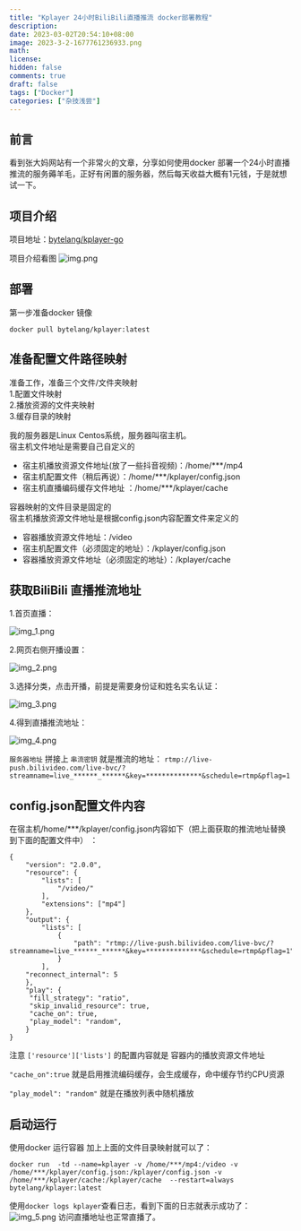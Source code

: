```yaml
---
title: "Kplayer 24小时BiliBili直播推流 docker部署教程"
description: 
date: 2023-03-02T20:54:10+08:00
image: 2023-3-2-1677761236933.png
math: 
license: 
hidden: false
comments: true
draft: false
tags: ["Docker"]
categories: ["杂技浅尝"]
---
```


## 前言
看到张大妈网站有一个非常火的文章，分享如何使用docker 部署一个24小时直播推流的服务薅羊毛，正好有闲置的服务器，然后每天收益大概有1元钱，于是就想试一下。

## 项目介绍
项目地址：[bytelang/kplayer-go](https://github.com/bytelang/kplayer-go)   

项目介绍看图
![img.png](img.png)

## 部署
第一步准备docker 镜像
```shell
docker pull bytelang/kplayer:latest
```
## 准备配置文件路径映射
准备工作，准备三个文件/文件夹映射  
1.配置文件映射  
2.播放资源的文件夹映射  
3.缓存目录的映射  

我的服务器是Linux Centos系统，服务器叫宿主机。  
宿主机文件地址是需要自己自定义的  
* 宿主机播放资源文件地址(放了一些抖音视频)：/home/***/mp4
* 宿主机配置文件（稍后再说）：/home/***/kplayer/config.json
* 宿主机直播编码缓存文件地址 ：/home/***/kplayer/cache

容器映射的文件目录是固定的   
宿主机播放资源文件地址是根据config.json内容配置文件来定义的
* 容器播放资源文件地址：/video
* 宿主机配置文件（必须固定的地址）：/kplayer/config.json
* 容器播放资源文件地址（必须固定的地址）：/kplayer/cache

## 获取BiliBili 直播推流地址
1.首页直播：

![img_1.png](img_1.png)

2.网页右侧开播设置： 

![img_2.png](img_2.png)

3.选择分类，点击开播，前提是需要身份证和姓名实名认证：

![img_3.png](img_3.png)

4.得到直播推流地址：

![img_4.png](img_4.png)

`服务器地址` 拼接上 `串流密钥`   就是推流的地址：
`rtmp://live-push.bilivideo.com/live-bvc/?streamname=live_******_******&key=**************&schedule=rtmp&pflag=1`
## config.json配置文件内容
在宿主机/home/***/kplayer/config.json内容如下（把上面获取的推流地址替换到下面的配置文件中） ：
```
{
    "version": "2.0.0",
    "resource": {
        "lists": [
            "/video/"
        ],
        "extensions": ["mp4"]
    },
    "output": {
        "lists": [
            {
                "path": "rtmp://live-push.bilivideo.com/live-bvc/?streamname=live_******_******&key=**************&schedule=rtmp&pflag=1"
            }
        ],
	"reconnect_internal": 5
    },
    "play": {
     "fill_strategy": "ratio",
     "skip_invalid_resource": true,
     "cache_on": true,
     "play_model": "random",
    }
}

```
注意 `['resource']['lists']` 的配置内容就是 容器内的播放资源文件地址   

`"cache_on":true` 就是启用推流编码缓存，会生成缓存，命中缓存节约CPU资源  

`"play_model": "random"` 就是在播放列表中随机播放

## 启动运行

使用docker 运行容器 加上上面的文件目录映射就可以了：
```shell
docker run  -td --name=kplayer -v /home/***/mp4:/video -v  /home/***/kplayer/config.json:/kplayer/config.json -v /home/***/kplayer/cache:/kplayer/cache  --restart=always  bytelang/kplayer:latest  
```
使用`docker logs kplayer`查看日志，看到下面的日志就表示成功了：
![img_5.png](img_5.png)
访问直播地址也正常直播了。






